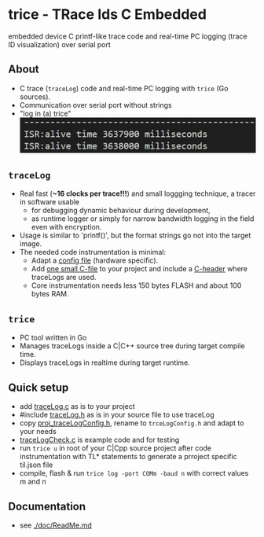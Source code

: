 # **trice** - **TR**ace **I**ds **C** **E**mbedded 
embedded device C printf-like trace code and real-time PC logging (trace ID visualization) over serial port

## About
- C trace (`traceLog`) code and real-time PC logging with `trice` (Go sources).
- Communication over serial port without strings
- "log in (a) trice" ![](./doc/README.media/life0.gif)

## `traceLog`
- Real fast (**~16 clocks per trace!!!**) and small loggging technique, a tracer in software usable 
  - for debugging dynamic behaviour during development, 
  - as runtime logger or simply for narrow bandwidth logging in the field even with encryption.
- Usage is similar to 'printf()', but the format strings go not into the target image.
- The needed code instrumentation is minimal:
  - Adapt a [config file](./scrC/traceLogConfig.c) (hardware specific).
  - Add [one small C-file](./scrC/traceLog.c) to your project and include a [C-header](./scrC/traceLog.h) where traceLogs are used.
  - Core instrumentation needs less 150 bytes FLASH and about 100 bytes RAM.

## `trice`
- PC tool written in Go
- Manages traceLogs inside a C|C++ source tree during target compile time.
- Displays traceLogs in realtime during target runtime.

## Quick setup
- add [traceLog.c](./scrC/traceLog.c) as is to your project
- #include [traceLog.h](./scrC/traceLog.h) as is in your source file to use traceLog
- copy [proj_traceLogConfig.h](./scrC/proj_traceLogConfig.h), rename to `trceLogConfig.h` and adapt to your needs
- [traceLogCheck.c](./examples/traceLogDemoF030R8/Src/traceLogCheck.c) 
is example code and for testing
- run `trice u` in root of your C|Cpp source project after code instrumentation with TL* statements to generate a prroject specific til.json file 
- compile, flash & run `trice log -port COMm -baud n` with correct values m and n

## Documentation
- see [./doc/ReadMe.md](./doc/ReadMe.md)
